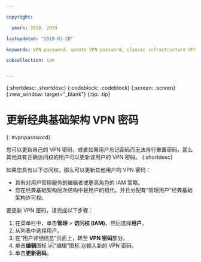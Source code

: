 ```yaml
---

copyright:

  years: 2018, 2019

lastupdated: "2019-01-28"

keywords: VPN password, update VPN password, classic infrastructure VPN

subcollection: iam


---
```


{:shortdesc: .shortdesc}
{:codeblock: .codeblock}
{:screen: .screen}
{:new_window: target="_blank"}
{:tip: .tip}

# 更新经典基础架构 VPN 密码
{: #vpnpassword}

您可以更新自己的 VPN 密码，或者如果用户忘记密码而无法自行重置密码，那么其他具有正确访问权的用户可以更新该用户的 VPN 密码。
{:shortdesc}

如果您具有以下访问权，那么可以更新其他用户的 VPN 密码：

  * 具有对用户管理服务的编辑者或更高角色的 IAM 策略。
  * 您在经典基础架构层次结构中是用户的祖代，并且分配有“管理用户”经典基础架构许可权。

要更新 VPN 密码，请完成以下步骤：

1. 在菜单栏中，单击**管理** &gt; **访问权 (IAM)**，然后选择**用户**。
2. 从列表中选择用户。
3. 在“用户详细信息”页面上，转至 **VPN 密码**部分。
4. 单击**编辑**图标 ![“编辑”图标](../icons/icon_write.svg) 以输入新的 VPN 密码。
5. 单击**更新密码**。
